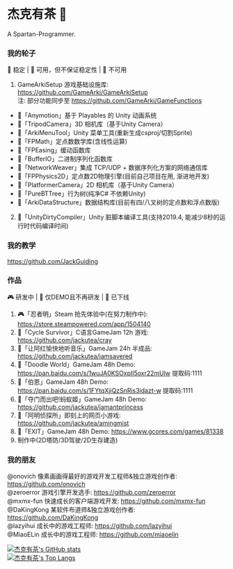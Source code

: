 # 杰克有茶 👋
A Spartan-Programmer.

### 我的轮子
🎉 稳定 | 🔨 可用，但不保证稳定性 | 🧶 不可用  
1. GameArkiSetup 游戏基础设施库: https://github.com/GameArki/GameArkiSetup  
注: 部分功能同步至 https://github.com/GameArki/GameFunctions  
- 🎉「Anymotion」基于 Playables 的 Unity 动画系统
- 🎉「TripodCamera」3D 相机库（基于Unity Camera）
- 🎉「ArkiMenuTool」Unity 菜单工具(重新生成csproj/切割Sprite)
- 🎉「FPMath」定点数数学库(含线性运算)
- 🎉「FPEasing」缓动函数库
- 🎉「BufferIO」二进制序列化函数库
- 🔨「NetworkWeaver」集成 TCP/UDP + 数据序列化方案的网络通信库
- 🔨「FPPhysics2D」定点数2D物理引擎(目前自己项目在用, 渐进地开发)
- 🔨「PlatformerCamera」2D 相机库（基于Unity Camera）
- 🔨「PureBTTree」行为树(纯净C# 不依赖Unity)
- 🔨「ArkiDataStructure」数据结构库(目前有四/八叉树的定点数和浮点数版)
2. 🔨「UnityDirtyCompiler」Unity 脏脚本编译工具(支持2019.4, 能减少8秒的运行时代码编译时间)

### 我的教学
https://github.com/JackGuiding

### 作品
🎮 研发中 | 🎃 仅DEMO且不再研发 | 🤿 已下线
1. 🎮「忍者明」Steam 抢先体验中(在努力制作中): https://store.steampowered.com/app/1504140
2. 🎃「Cycle Survivor」C语言GameJam 12h 游戏: https://github.com/jackutea/cray  
3. 🎃「让阿红愉快地听音乐」GameJam 24h 半成品: https://github.com/jackutea/jamsavered  
4. 🎃「Doodle World」GameJam 48h Demo: https://pan.baidu.com/s/1wuJA0KSOxpIl5oxr22mUlw 提取码:1111  
5. 🎃「伯恩」GameJam 48h Demo: https://pan.baidu.com/s/1FYtqXjiQzSnRis3idazt-w 提取码:1111
6. 🎃「夺门而出吧!蚂蚁姬」GameJam 48h Demo: https://github.com/jackutea/jamantprincess  
7. 🤿「阿明侦探所」即刻上的网页小游戏: https://github.com/jackutea/amingmist
9. 🎃「EXIT」GameJam 48h Demo: https://www.gcores.com/games/81338  
10. 制作中(2D塔防/3D驾驶/2D生存建造)

### 我的朋友
@onovich 像素画画得最好的游戏开发工程师&独立游戏创作者: https://github.com/onovich  
@zeroerror 游戏引擎开发选手: https://github.com/zeroerror  
@mxmx-fun 快速成长的客户端游戏开发: https://github.com/mxmx-fun  
@DaKingKong 某软件布道师&独立游戏创作者: https://github.com/DaKingKong  
@lazyihui 成长中的游戏工程师: https://github.com/lazyihui  
@MiaoELin 成长中的游戏工程师: https://github.com/miaoelin  


[![杰克有茶's GitHub stats](https://github-readme-stats.vercel.app/api?username=jackutea)](https://github.com/anuraghazra/github-readme-stats)  
[![杰克有茶's Top Langs](https://github-readme-stats.vercel.app/api/top-langs/?username=jackutea&layout=compact)](https://github.com/anuraghazra/github-readme-stats)  
